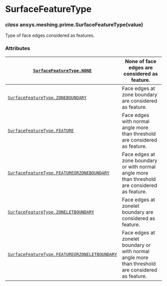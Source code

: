 <!-- vale off -->

<a id="surfacefeaturetype"></a>

# SurfaceFeatureType

<a id="ansys.meshing.prime.SurfaceFeatureType"></a>

### *class* ansys.meshing.prime.SurfaceFeatureType(value)

Type of face edges considered as features.

<!-- !! processed by numpydoc !! -->

### Attributes

| [`SurfaceFeatureType.NONE`](ansys.meshing.prime.SurfaceFeatureType.NONE.md#ansys.meshing.prime.SurfaceFeatureType.NONE)                                                             | None of face edges are considered as feature.                                                      |
|-------------------------------------------------------------------------------------------------------------------------------------------------------------------------------------|----------------------------------------------------------------------------------------------------|
| [`SurfaceFeatureType.ZONEBOUNDARY`](ansys.meshing.prime.SurfaceFeatureType.ZONEBOUNDARY.md#ansys.meshing.prime.SurfaceFeatureType.ZONEBOUNDARY)                                     | Face edges at zone boundary are considered as feature.                                             |
| [`SurfaceFeatureType.FEATURE`](ansys.meshing.prime.SurfaceFeatureType.FEATURE.md#ansys.meshing.prime.SurfaceFeatureType.FEATURE)                                                    | Face edges with normal angle more than threshold are considered as feature.                        |
| [`SurfaceFeatureType.FEATUREORZONEBOUNDARY`](ansys.meshing.prime.SurfaceFeatureType.FEATUREORZONEBOUNDARY.md#ansys.meshing.prime.SurfaceFeatureType.FEATUREORZONEBOUNDARY)          | Face edges at zone boundary or with normal angle more than threshold are considered as feature.    |
| [`SurfaceFeatureType.ZONELETBOUNDARY`](ansys.meshing.prime.SurfaceFeatureType.ZONELETBOUNDARY.md#ansys.meshing.prime.SurfaceFeatureType.ZONELETBOUNDARY)                            | Face edges at zonelet boundary are considered as feature.                                          |
| [`SurfaceFeatureType.FEATUREORZONELETBOUNDARY`](ansys.meshing.prime.SurfaceFeatureType.FEATUREORZONELETBOUNDARY.md#ansys.meshing.prime.SurfaceFeatureType.FEATUREORZONELETBOUNDARY) | Face edges at zonelet boundary or with normal angle more than threshold are considered as feature. |
<!-- vale on -->
